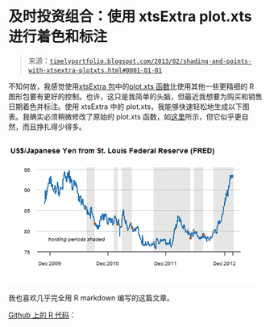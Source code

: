 <!--yml

类别：未分类

date: 2024-05-18 15:01:13

-->

# 及时投资组合：使用 xtsExtra plot.xts 进行着色和标注

> 来源：[`timelyportfolio.blogspot.com/2013/02/shading-and-points-with-xtsextra-plotxts.html#0001-01-01`](http://timelyportfolio.blogspot.com/2013/02/shading-and-points-with-xtsextra-plotxts.html#0001-01-01)

不知何故，我感觉使用[xtsExtra 包](https://r-forge.r-project.org/scm/viewvc.php/pkg/xtsExtra/?root=xts)中的[plot.xts 函数](http://timelyportfolio.blogspot.com/search/label/plot.xts)比使用其他一些更精细的 R 图形包要有更好的控制。也许，这只是我简单的头脑，但最近我想要为购买和销售日期着色并标注。使用 xtsExtra 中的 plot.xts，我能够快速轻松地生成以下图表。我确实必须稍微修改了原始的 plot.xts 函数，如[这里](https://github.com/timelyportfolio/plotxts_shading_points/commit/1c245ba0878a5c5b1c09851903288c4515c68297)所示，但它似乎更自然，而且挣扎得少得多。

![chunk unnamed-chunk-1 的图表](img/c15e097195c77a94ff8da65b928a68c1.png)

我也喜欢几乎完全用 R markdown 编写的这篇文章。

[Github 上的 R 代码](https://raw.github.com/timelyportfolio/plotxts_shading_points/master/shading%20and%20points%20with%20xtsExtra%20plot.rmd)：
